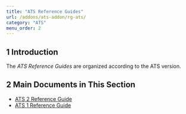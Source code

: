 ```yaml
---
title: "ATS Reference Guides"
url: /addons/ats-addon/rg-ats/
category: "ATS"
menu_order: 2
---
```


## 1 Introduction

The *ATS Reference Guides* are organized according to the ATS version.

## 2 Main Documents in This Section

* [ATS 2 Reference Guide](rg-two-ats)
* [ATS 1 Reference Guide](rg-one-ats)

